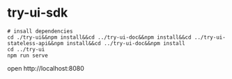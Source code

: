 # try-ui-sdk

``` 
# insall dependencies
cd ./try-ui&&npm install&&cd ../try-ui-doc&&npm install&&cd ../try-ui-stateless-api&&npm install&&cd ../try-ui-doc&&npm install
cd ../try-ui
npm run serve
``` 
open http://localhost:8080
